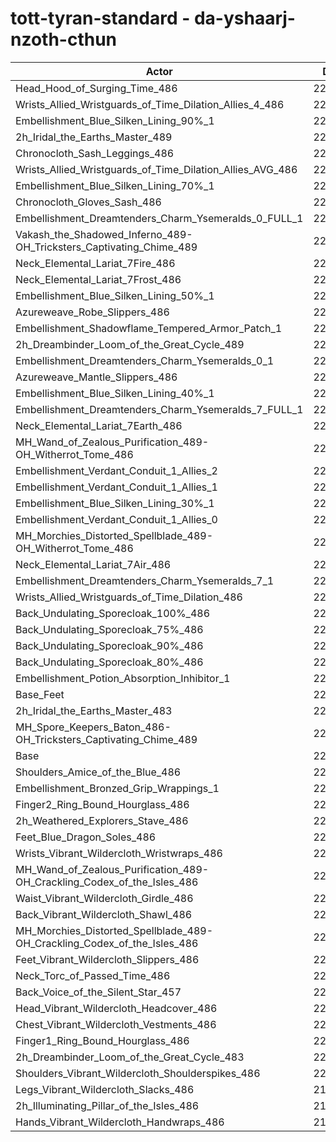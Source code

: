# tott-tyran-standard - da-yshaarj-nzoth-cthun
| Actor | DPS | Increase |
|---|:---:|:---:|
|Head_Hood_of_Surging_Time_486|225893|2.05%|
|Wrists_Allied_Wristguards_of_Time_Dilation_Allies_4_486|224830|1.57%|
|Embellishment_Blue_Silken_Lining_90%_1|224724|1.53%|
|2h_Iridal_the_Earths_Master_489|224209|1.29%|
|Chronocloth_Sash_Leggings_486|224084|1.24%|
|Wrists_Allied_Wristguards_of_Time_Dilation_Allies_AVG_486|224077|1.23%|
|Embellishment_Blue_Silken_Lining_70%_1|224033|1.21%|
|Chronocloth_Gloves_Sash_486|223747|1.08%|
|Embellishment_Dreamtenders_Charm_Ysemeralds_0_FULL_1|223511|0.98%|
|Vakash_the_Shadowed_Inferno_489-OH_Tricksters_Captivating_Chime_489|223418|0.94%|
|Neck_Elemental_Lariat_7Fire_486|223278|0.87%|
|Neck_Elemental_Lariat_7Frost_486|223268|0.87%|
|Embellishment_Blue_Silken_Lining_50%_1|223264|0.87%|
|Azureweave_Robe_Slippers_486|223160|0.82%|
|Embellishment_Shadowflame_Tempered_Armor_Patch_1|222897|0.70%|
|2h_Dreambinder_Loom_of_the_Great_Cycle_489|222852|0.68%|
|Embellishment_Dreamtenders_Charm_Ysemeralds_0_1|222830|0.67%|
|Azureweave_Mantle_Slippers_486|222775|0.64%|
|Embellishment_Blue_Silken_Lining_40%_1|222760|0.64%|
|Embellishment_Dreamtenders_Charm_Ysemeralds_7_FULL_1|222680|0.60%|
|Neck_Elemental_Lariat_7Earth_486|222620|0.57%|
|MH_Wand_of_Zealous_Purification_489-OH_Witherrot_Tome_486|222612|0.57%|
|Embellishment_Verdant_Conduit_1_Allies_2|222422|0.49%|
|Embellishment_Verdant_Conduit_1_Allies_1|222377|0.46%|
|Embellishment_Blue_Silken_Lining_30%_1|222353|0.45%|
|Embellishment_Verdant_Conduit_1_Allies_0|222313|0.44%|
|MH_Morchies_Distorted_Spellblade_489-OH_Witherrot_Tome_486|222273|0.42%|
|Neck_Elemental_Lariat_7Air_486|222253|0.41%|
|Embellishment_Dreamtenders_Charm_Ysemeralds_7_1|222168|0.37%|
|Wrists_Allied_Wristguards_of_Time_Dilation_486|222127|0.35%|
|Back_Undulating_Sporecloak_100%_486|221971|0.28%|
|Back_Undulating_Sporecloak_75%_486|221910|0.25%|
|Back_Undulating_Sporecloak_90%_486|221908|0.25%|
|Back_Undulating_Sporecloak_80%_486|221887|0.24%|
|Embellishment_Potion_Absorption_Inhibitor_1|221742|0.18%|
|Base_Feet|221589|0.11%|
|2h_Iridal_the_Earths_Master_483|221534|0.08%|
|MH_Spore_Keepers_Baton_486-OH_Tricksters_Captivating_Chime_489|221446|0.04%|
|Base|221348|0.00%|
|Shoulders_Amice_of_the_Blue_486|221260|-0.04%|
|Embellishment_Bronzed_Grip_Wrappings_1|221236|-0.05%|
|Finger2_Ring_Bound_Hourglass_486|221147|-0.09%|
|2h_Weathered_Explorers_Stave_486|221079|-0.12%|
|Feet_Blue_Dragon_Soles_486|221050|-0.13%|
|Wrists_Vibrant_Wildercloth_Wristwraps_486|221003|-0.16%|
|MH_Wand_of_Zealous_Purification_489-OH_Crackling_Codex_of_the_Isles_486|220916|-0.20%|
|Waist_Vibrant_Wildercloth_Girdle_486|220916|-0.20%|
|Back_Vibrant_Wildercloth_Shawl_486|220855|-0.22%|
|MH_Morchies_Distorted_Spellblade_489-OH_Crackling_Codex_of_the_Isles_486|220793|-0.25%|
|Feet_Vibrant_Wildercloth_Slippers_486|220679|-0.30%|
|Neck_Torc_of_Passed_Time_486|220676|-0.30%|
|Back_Voice_of_the_Silent_Star_457|220500|-0.38%|
|Head_Vibrant_Wildercloth_Headcover_486|220454|-0.40%|
|Chest_Vibrant_Wildercloth_Vestments_486|220429|-0.42%|
|Finger1_Ring_Bound_Hourglass_486|220401|-0.43%|
|2h_Dreambinder_Loom_of_the_Great_Cycle_483|220265|-0.49%|
|Shoulders_Vibrant_Wildercloth_Shoulderspikes_486|220019|-0.60%|
|Legs_Vibrant_Wildercloth_Slacks_486|219968|-0.62%|
|2h_Illuminating_Pillar_of_the_Isles_486|219922|-0.64%|
|Hands_Vibrant_Wildercloth_Handwraps_486|219660|-0.76%|
